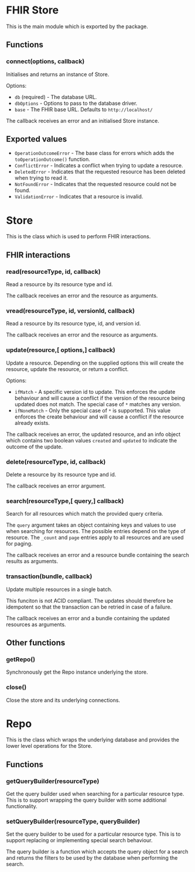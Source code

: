 # FHIR Store

This is the main module which is exported by the package.

## Functions

### connect(options, callback)

Initialises and returns an instance of Store.

Options:

 - `db` (required) - The database URL.
 - `dbOptions` - Options to pass to the database driver.
 - `base` - The FHIR base URL. Defaults to `http://localhost/`

The callback receives an error and an initialised Store instance.

## Exported values

- `OperationOutcomeError` - The base class for errors which adds the `toOperationOutcome()` function.
- `ConflictError` - Indicates a conflict when trying to update a resource.
- `DeletedError` - Indicates that the requested resource has been deleted when trying to read it.
- `NotFoundError` - Indicates that the requested resource could not be found.
- `ValidationError` - Indicates that a resource is invalid.

# Store

This is the class which is used to perform FHIR interactions.

## FHIR interactions

### read(resourceType, id, callback)

Read a resource by its resource type and id.

The callback receives an error and the resource as arguments.

### vread(resourceType, id, versionId, callback)

Read a resource by its resource type, id, and version id.

The callback receives an error and the resource as arguments.

### update(resource,[ options,] callback)

Update a resource. Depending on the supplied options this will create the resource, update the resource, or return a conflict.

Options:

- `ifMatch` - A specific version id to update. This enforces the update behaviour and will cause a conflict if the version of the resource being updated does not match. The special case of `*` matches any version.
- `ifNoneMatch` - Only the special case of `*` is supported. This value enforces the create behaviour and will cause a conflict if the resource already exists.

The callback receives an error, the updated resource, and an info object which contains two boolean values `created` and `updated` to indicate the outcome of the update.

### delete(resourceType, id, callback)

Delete a resource by its resource type and id.

The callback receives an error argument.

### search(resourceType,[ query,] callback)

Search for all resources which match the provided query criteria.

The `query` argument takes an object containing keys and values to use when searching for resources. The possible 
entries depend on the type of resource. The `_count` and `page` entries apply to all resources and are used for paging.

The callback receives an error and a resource bundle containing the search results as arguments.

### transaction(bundle, callback)

Update multiple resources in a single batch.

This funciton is not ACID compliant. The updates should therefore be idempotent so that the transaction can be retried in case of a failure.

The callback receives an error and a bundle containing the updated resources as arguments.

## Other functions

### getRepo()

Synchronously get the Repo instance underlying the store.

### close()

Close the store and its underlying connections.

# Repo

This is the class which wraps the underlying database and provides the lower level operations for the Store.

## Functions

### getQueryBuilder(resourceType)

Get the query builder used when searching for a particular resource type. This is to support wrapping the query builder with some additional functionality.

### setQueryBuilder(resourceType, queryBuilder)

Set the query builder to be used for a particular resource type. This is to support replacing or implementing special search behaviour.

The query builder is a function which accepts the query object for a search and returns the filters to be used by the database when performing the search.
